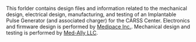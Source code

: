 This forlder contains design files and information related to the mechanical design, electrical design, manufacturing, and testing of an Implantable Pulse Generator (and associated charger) for the CARSS Center. Electronics and firmware design is performed by [Medipace Inc.](https://www.medipaceinc.com/). Mechanical design and testing is performed by [Med-Ally LLC](https://med-ally.com/).
